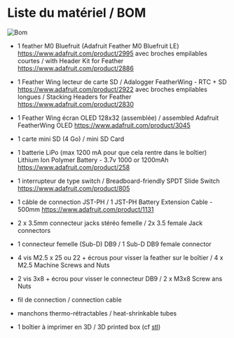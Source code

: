 # Liste du matériel / BOM 


![Bom](./img/BOM.jpg)



* 1 feather M0 Bluefruit  (Adafruit Feather M0 Bluefruit LE)
 https://www.adafruit.com/product/2995 
   avec broches empilables courtes / with Header Kit for Feather
 https://www.adafruit.com/product/2886  
 
 
* 1 Feather Wing lecteur de carte SD / Adalogger FeatherWing - RTC + SD
https://www.adafruit.com/product/2922 
avec broches empilables longues / Stacking Headers for Feather
https://www.adafruit.com/product/2830 
 
* 1 Feather Wing écran OLED 128x32 (assemblée) / assembled Adafruit FeatherWing OLED 
 https://www.adafruit.com/product/3045 
  
* 1 carte mini SD (4 Go) / mini SD Card

* 1 batterie LiPo (max 1200 mA pour que cela rentre dans le boîtier)
   Lithium Ion Polymer Battery - 3.7v 1000 or 1200mAh 
   https://www.adafruit.com/product/258

* 1 interrupteur de type switch / Breadboard-friendly SPDT Slide Switch
 https://www.adafruit.com/product/805 
  
* 1  câble de connection JST-PH / 1 JST-PH Battery Extension Cable - 500mm 
 https://www.adafruit.com/product/1131
 
* 2 x 3.5mm connecteur jacks stéréo femelle / 2x 3.5 female Jack connectors
 
* 1 connecteur femelle  (Sub-D) DB9 / 1 Sub-D DB9 female connector
 
* 4 vis M2.5 x 25 ou 22 + écrous pour visser la feather sur le boîtier / 4 x M2.5 Machine Screws and Nuts

* 2 vis 3x8 + écrou pour visser le connecteur DB9 / 2 x M3x8 Screw ans Nuts

* fil de connection / connection cable

* manchons thermo-rétractables / heat-shrinkable tubes

* 1 boîtier à imprimer en 3D / 3D printed box (cf [stl](./3D/STLBaahBoxDB9.zip/))
 

